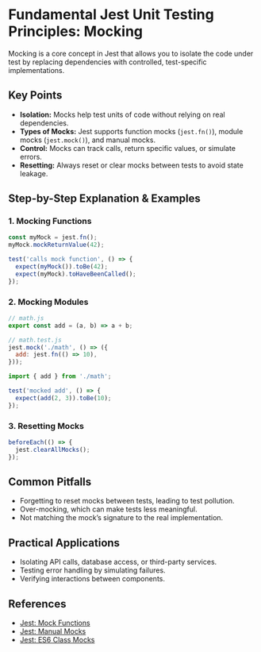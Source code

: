 # Fundamental Jest Unit Testing Principles: Mocking

Mocking is a core concept in Jest that allows you to isolate the code under test by replacing dependencies with controlled, test-specific implementations.

## Key Points

- **Isolation:** Mocks help test units of code without relying on real dependencies.
- **Types of Mocks:** Jest supports function mocks (`jest.fn()`), module mocks (`jest.mock()`), and manual mocks.
- **Control:** Mocks can track calls, return specific values, or simulate errors.
- **Resetting:** Always reset or clear mocks between tests to avoid state leakage.

## Step-by-Step Explanation & Examples

### 1. Mocking Functions

```js
const myMock = jest.fn();
myMock.mockReturnValue(42);

test('calls mock function', () => {
  expect(myMock()).toBe(42);
  expect(myMock).toHaveBeenCalled();
});
```

### 2. Mocking Modules

```js
// math.js
export const add = (a, b) => a + b;

// math.test.js
jest.mock('./math', () => ({
  add: jest.fn(() => 10),
}));

import { add } from './math';

test('mocked add', () => {
  expect(add(2, 3)).toBe(10);
});
```

### 3. Resetting Mocks

```js
beforeEach(() => {
  jest.clearAllMocks();
});
```

## Common Pitfalls

- Forgetting to reset mocks between tests, leading to test pollution.
- Over-mocking, which can make tests less meaningful.
- Not matching the mock’s signature to the real implementation.

## Practical Applications

- Isolating API calls, database access, or third-party services.
- Testing error handling by simulating failures.
- Verifying interactions between components.

## References

- [Jest: Mock Functions](https://jestjs.io/docs/mock-functions)
- [Jest: Manual Mocks](https://jestjs.io/docs/manual-mocks)
- [Jest: ES6 Class Mocks](https://jestjs.io/docs/es6-class-mocks)